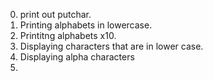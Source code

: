 0. print out  putchar.
1. Printing alphabets in lowercase.
2. Printitng alphabets x10.
3. Displaying characters that are in lower case.
4. Displaying alpha characters
5.  
